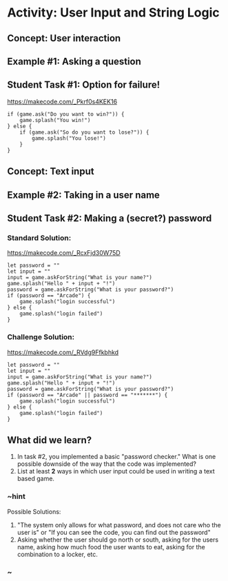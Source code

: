 # Activity: User Input and String Logic

## Concept: User interaction

## Example #1: Asking a question

## Student Task #1: Option for failure!

https://makecode.com/_Pkrf0s4KEK16

```blocks
if (game.ask("Do you want to win?")) {
    game.splash("You win!")
} else {
    if (game.ask("So do you want to lose?")) {
        game.splash("You lose!")
    }
}
```

## Concept: Text input

## Example #2: Taking in a user name

## Student Task #2: Making a (secret?) password

### Standard Solution:

https://makecode.com/_RcxFjd30W75D

```blocks
let password = ""
let input = ""
input = game.askForString("What is your name?")
game.splash("Hello " + input + "!")
password = game.askForString("What is your password?")
if (password == "Arcade") {
    game.splash("login successful")
} else {
    game.splash("login failed")
}
```

### Challenge Solution:

https://makecode.com/_RVdg9Ffkbhkd

```blocks
let password = ""
let input = ""
input = game.askForString("What is your name?")
game.splash("Hello " + input + "!")
password = game.askForString("What is your password?")
if (password == "Arcade" || password == "*******") {
    game.splash("login successful")
} else {
    game.splash("login failed")
}
```

## What did we learn?

1. In task #2, you implemented a basic "password checker." What is one possible downside of the way that the code was implemented?
2. List at least **2** ways in which user input could be used in writing a text based game.

### ~hint

Possible Solutions:

1. "The system only allows for what password, and does not care who the user is" or "If you can see the code, you can find out the password"
2. Asking whether the user should go north or south, asking for the users name, asking how much food the user wants to eat, asking for the combination to a locker, etc.

### ~